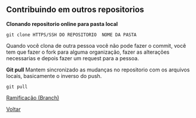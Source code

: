 ## Contribuindo em outros repositorios

**Clonando repositorio online para pasta local**
```
git clone HTTPS/SSH DO REPOSITORIO  NOME DA PASTA
```


Quando você clona de outra pessoa você não pode fazer o commit, você tem que fazer o fork para alguma organização, fazer as alterações necessarias e depois fazer um request para a pessoa.



**Git pull**
Mantem sincronizado as mudanças no repositorio com os arquivos locais, basicamente o inverso do push.
```
git pull
```

[Ramificação (Branch)](https://github.com/mayktu/git-github/blob/master/misc/branch.md)

[Voltar](https://github.com/mayktu/git-github)
